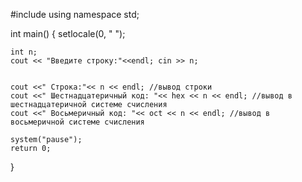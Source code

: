#include <iostream>
using namespace std;

int main() {
	setlocale(0, " ");

	int n;
	cout << "Введите строку:"<<endl; cin >> n;


	cout <<" Строка:"<< n << endl; //вывод строки
	cout <<" Шестнадцатеричный код: "<< hex << n << endl; //вывод в шестнадцатеричной системе счисления
	cout <<" Восьмеричный код: "<< oct << n << endl; //вывод в восьмеричной системе счисления

	system("pause");
	return 0;
}
